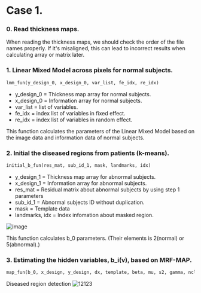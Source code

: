 # Case 1.

### 0. Read thickness maps.
When reading the thickness maps, we should check the order of the file names properly. If it's misaligned, this can lead to incorrect results when calculating array or matrix later. 


### 1. Linear Mixed Model across pixels for normal subjects. 
```python
lmm_fun(y_design_0, x_design_0, var_list, fe_idx, re_idx)
```
 + y_design_0 = Thickness map array for normal subjects.
 + x_design_0 = Information array for normal subjects.
 + var_list   = list of variables.
 + fe_idx     = index list of variables in fixed effect.
 + re_idx     = index list of variables in random effect.
 
 
This function calculates the parameters of the Linear Mixed Model based on the image data and information data of normal subjects.


### 2. Initial the diseased regions from patients (k-means).
```python
initial_b_fun(res_mat, sub_id_1, mask, landmarks, idx)
```
 + y_design_1     = Thickness map array for abnormal subjects.
 + x_design_1     = Information array for abnormal subjects.
 + res_mat        = Residual matrix about abnormal subjects by using step 1 parameters
 + sub_id_1       = Abnormal subjects ID without duplication.
 + mask           = Template data
 + landmarks, idx = Index infomation about masked region.

![image](https://user-images.githubusercontent.com/71793706/211867980-0cf9d712-cfa5-4781-b862-d1e0d3dfee4b.png)

This function calculates b_0 parameters. (Their elements is 2(normal) or 5(abnormal).)




### 3. Estimating the hidden variables, b_i(v), based on MRF-MAP.
```python
map_fun(b_0, x_design, y_design, dx, template, beta, mu, s2, gamma, nclasses, map_iter)
```

Diseased region detection
![12123](https://user-images.githubusercontent.com/71793706/217572502-d86e2ae9-ff7f-46e6-ad30-74f5c529c547.png)

